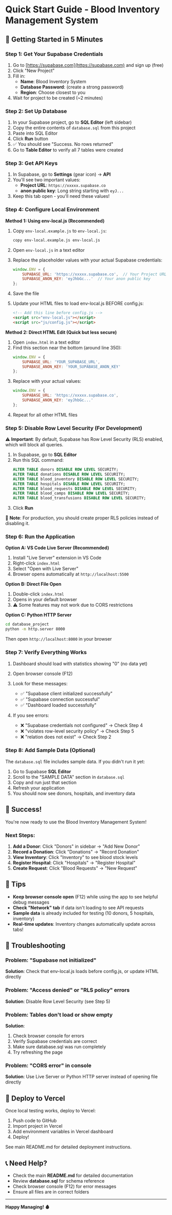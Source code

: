 # Quick Start Guide - Blood Inventory Management System

## 🚀 Getting Started in 5 Minutes

### Step 1: Get Your Supabase Credentials

1. Go to [https://supabase.com](https://supabase.com) and sign up (free)
2. Click "New Project"
3. Fill in:
   - **Name**: Blood Inventory System
   - **Database Password**: (create a strong password)
   - **Region**: Choose closest to you
4. Wait for project to be created (~2 minutes)

### Step 2: Set Up Database

1. In your Supabase project, go to **SQL Editor** (left sidebar)
2. Copy the entire contents of `database.sql` from this project
3. Paste into SQL Editor
4. Click **Run** button
5. ✅ You should see "Success. No rows returned"
6. Go to **Table Editor** to verify all 7 tables were created

### Step 3: Get API Keys

1. In Supabase, go to **Settings** (gear icon) → **API**
2. You'll see two important values:
   - **Project URL**: `https://xxxxx.supabase.co`
   - **anon public key**: Long string starting with `eyJ...`
3. Keep this tab open - you'll need these values!

### Step 4: Configure Local Environment

**Method 1: Using env-local.js (Recommended)**

1. Copy `env-local.example.js` to `env-local.js`:
   ```bash
   copy env-local.example.js env-local.js
   ```

2. Open `env-local.js` in a text editor

3. Replace the placeholder values with your actual Supabase credentials:
   ```javascript
   window.ENV = {
       SUPABASE_URL: 'https://xxxxx.supabase.co',  // Your Project URL
       SUPABASE_ANON_KEY: 'eyJhbGc...'  // Your anon public key
   };
   ```

4. Save the file

5. Update your HTML files to load env-local.js BEFORE config.js:
   ```html
   <!-- Add this line before config.js -->
   <script src="env-local.js"></script>
   <script src="js/config.js"></script>
   ```

**Method 2: Direct HTML Edit (Quick but less secure)**

1. Open `index.html` in a text editor
2. Find this section near the bottom (around line 350):
   ```javascript
   window.ENV = {
       SUPABASE_URL: 'YOUR_SUPABASE_URL',
       SUPABASE_ANON_KEY: 'YOUR_SUPABASE_ANON_KEY'
   };
   ```
3. Replace with your actual values:
   ```javascript
   window.ENV = {
       SUPABASE_URL: 'https://xxxxx.supabase.co',
       SUPABASE_ANON_KEY: 'eyJhbGc...'
   };
   ```
4. Repeat for all other HTML files

### Step 5: Disable Row Level Security (For Development)

⚠️ **Important**: By default, Supabase has Row Level Security (RLS) enabled, which will block all queries.

1. In Supabase, go to **SQL Editor**
2. Run this SQL command:
   ```sql
   ALTER TABLE donors DISABLE ROW LEVEL SECURITY;
   ALTER TABLE donations DISABLE ROW LEVEL SECURITY;
   ALTER TABLE blood_inventory DISABLE ROW LEVEL SECURITY;
   ALTER TABLE hospitals DISABLE ROW LEVEL SECURITY;
   ALTER TABLE blood_requests DISABLE ROW LEVEL SECURITY;
   ALTER TABLE blood_camps DISABLE ROW LEVEL SECURITY;
   ALTER TABLE blood_transfusions DISABLE ROW LEVEL SECURITY;
   ```
3. Click **Run**

📝 **Note**: For production, you should create proper RLS policies instead of disabling it.

### Step 6: Run the Application

**Option A: VS Code Live Server (Recommended)**
1. Install "Live Server" extension in VS Code
2. Right-click `index.html`
3. Select "Open with Live Server"
4. Browser opens automatically at `http://localhost:5500`

**Option B: Direct File Open**
1. Double-click `index.html`
2. Opens in your default browser
3. ⚠️ Some features may not work due to CORS restrictions

**Option C: Python HTTP Server**
```bash
cd database_project
python -m http.server 8000
```
Then open `http://localhost:8000` in your browser

### Step 7: Verify Everything Works

1. Dashboard should load with statistics showing "0" (no data yet)
2. Open browser console (F12)
3. Look for these messages:
   - ✅ "Supabase client initialized successfully"
   - ✅ "Supabase connection successful"
   - ✅ "Dashboard loaded successfully"

4. If you see errors:
   - ❌ "Supabase credentials not configured" → Check Step 4
   - ❌ "violates row-level security policy" → Check Step 5
   - ❌ "relation does not exist" → Check Step 2

### Step 8: Add Sample Data (Optional)

The `database.sql` file includes sample data. If you didn't run it yet:

1. Go to Supabase **SQL Editor**
2. Scroll to the "SAMPLE DATA" section in `database.sql`
3. Copy and run just that section
4. Refresh your application
5. You should now see donors, hospitals, and inventory data

## 🎉 Success!

You're now ready to use the Blood Inventory Management System!

### Next Steps:

1. **Add a Donor**: Click "Donors" in sidebar → "Add New Donor"
2. **Record a Donation**: Click "Donations" → "Record Donation"
3. **View Inventory**: Click "Inventory" to see blood stock levels
4. **Register Hospital**: Click "Hospitals" → "Register Hospital"
5. **Create Request**: Click "Blood Requests" → "New Request"

## 📝 Tips

- **Keep browser console open** (F12) while using the app to see helpful debug messages
- **Check "Network" tab** if data isn't loading to see API requests
- **Sample data** is already included for testing (10 donors, 5 hospitals, inventory)
- **Real-time updates**: Inventory changes automatically update across tabs!

## 🐛 Troubleshooting

### Problem: "Supabase not initialized"
**Solution**: Check that env-local.js loads before config.js, or update HTML directly

### Problem: "Access denied" or "RLS policy" errors
**Solution**: Disable Row Level Security (see Step 5)

### Problem: Tables don't load or show empty
**Solution**: 
1. Check browser console for errors
2. Verify Supabase credentials are correct
3. Make sure database.sql was run completely
4. Try refreshing the page

### Problem: "CORS error" in console
**Solution**: Use Live Server or Python HTTP server instead of opening file directly

## 🚀 Deploy to Vercel

Once local testing works, deploy to Vercel:

1. Push code to GitHub
2. Import project in Vercel
3. Add environment variables in Vercel dashboard
4. Deploy!

See main README.md for detailed deployment instructions.

## 📞 Need Help?

- Check the main **README.md** for detailed documentation
- Review **database.sql** for schema reference
- Check browser console (F12) for error messages
- Ensure all files are in correct folders

---

**Happy Managing! 🩸**
